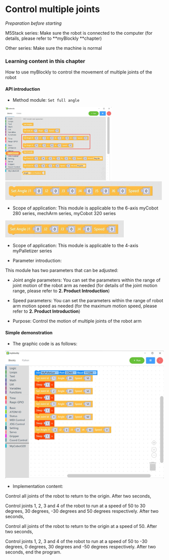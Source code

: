 # Control multiple joints

<i>Preparation before starting</i>

M5Stack series: Make sure the robot is connected to the computer (for details, please refer to **myBlockly **chapter)

Other series: Make sure the machine is normal

### Learning content in this chapter

How to use myBlockly to control the movement of multiple joints of the robot

#### API introduction

* Method module: `Set full angle`

<img src="../../../../resources\3-FunctionsAndApplications\6.developmentGuide\myBlocklyAndUlFlow\myblocklyTutorials\doublearm/set angle API 1.jpg" style="zoom: 33%;" />

<img src="../../../../resources\3-FunctionsAndApplications\6.developmentGuide\myBlocklyAndUlFlow\myblocklyTutorials\doublearm/set angle six.jpg" style="zoom: 50%;" />

* Scope of application: This module is applicable to the 6-axis myCobot 280 series, mechArm series, myCobot 320 series

<img src="../../../../resources\3-FunctionsAndApplications\6.developmentGuide\myBlocklyAndUlFlow\myblocklyTutorials\doublearm/set angle four.jpg" style="zoom: 50%;" />

* Scope of application: This module is applicable to the 4-axis myPalletizer series

* Parameter introduction:

This module has two parameters that can be adjusted:

* Joint angle parameters: You can set the parameters within the range of joint motion of the robot arm as needed (for details of the joint motion range, please refer to **2. Product Introduction**)

* Speed ​​parameters: You can set the parameters within the range of robot arm motion speed as needed (for the maximum motion speed, please refer to **2. Product Introduction**)

* Purpose: Control the motion of multiple joints of the robot arm

#### Simple demonstration

* The graphic code is as follows:

<img src="../../../../resources\3-FunctionsAndApplications\6.developmentGuide\myBlocklyAndUlFlow\myblocklyTutorials\doublearm/multi-joint demo.jpg" style="zoom: 50%;" />

* Implementation content:

Control all joints of the robot to return to the origin. After two seconds,

Control joints 1, 2, 3 and 4 of the robot to run at a speed of 50 to 30 degrees, 30 degrees, -30 degrees and 50 degrees respectively. After two seconds,

Control all joints of the robot to return to the origin at a speed of 50. After two seconds,

Control joints 1, 2, 3 and 4 of the robot to run at a speed of 50 to -30 degrees, 0 degrees, 30 degrees and -50 degrees respectively. After two seconds, end the program.